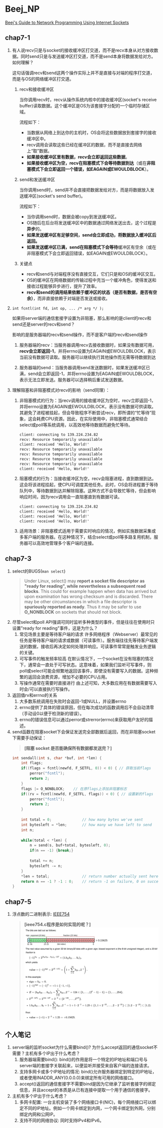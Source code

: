 # Beej_NP
[Beej's Guide to Network Programming Using Internet Sockets](https://beej.us/guide/bgnet/)

## chap7-1
1. 有人说recv只是与socket的接收缓冲区打交道，而不是recv本身从对方接收数据。同时send只是与发送缓冲区打交道，而不是send本身将数据发给对方。如何理解？

    这句话强调recv和send这两个操作实际上并不是直接与对端的程序打交道，而是与OS的网络缓冲区打交道。
    1. recv和接收缓冲区
    
        当你调用recv时，recv从操作系统内核中的接收缓冲区(socket's receive buffer)读取数据。这个缓冲区是OS为该套接字分配的一个临时存储区域。

        流程如下：
        - 当数据从网络上到达你的主机时，OS会将这些数据放到套接字的接收缓冲区中。
        - recv调用会读取这些已经在缓冲区的数据，而不是直接去网络上“取”数据。
        - **如果接收缓冲区里有数据，recv会立即返回这些数据**。
        - **如果接收缓冲区为空，recv在阻塞模式下会等待数据到达**（或在**非阻塞模式下会立即返回一个错误，如EAGAIN或EWOULDBLOCK**）。

    2. send和发送缓冲区

        当你调用send时，send并不会直接把数据发给对方，而是将数据放入发送缓冲区(socket's send buffer)。

        流程如下：
        - 当你调用send时，数据会被copy到发送缓冲区。
        - OS随后在后台将发送缓冲区中的数据通过网络发送出去，这个过程是**异步**的。
        - **如果发送缓冲区有足够空间，send会立即成功，将数据放入缓冲区后返回。**
        - **如果发送缓冲区已满，send在阻塞模式下会等待**缓冲区有空余（或在非阻塞模式下会立即返回错误，如EAGAIN或EWOULDBLOCK）。

    3. 关键点
        - recv和send与对端程序没有直接交互，它们只是和OS的缓冲区交互。
        - OS的缓冲区在网络数据的传输过程中充当一个缓冲角色，使得发送和接收过程能够异步进行，提升了效率。
        - **recv和send的调用结果依赖于缓冲区的状态（是否有数据，是否有空余）**，而非直接依赖于对端是否发送或接收。
2. `int fcntl(int fd, int op, ... /* arg */ );`
        
    如果将server端的通信套接字设置为非阻塞，那么影响的是client的recv和send还是server的recv和send？
        
    影响的是服务器端的recv和send操作，而不是客户端的recv和send操作
    1. 服务器端的recv：当服务器调用recv去接收数据时，如果没有数据可用，**recv会立即返回-1**，并将errno设置为EAGAIN或EWOULDBLOCK，表示当前没有数据可读取。服务器可以继续执行其他操作而无需等待数据到达

    2. 服务器端的send：当服务器调用send发送数据时，如果发送缓冲区已满，send会立即返回-1，并将errno设置为EAGAIN或EWOULDBLOCK，表示无法立即发送。服务器可以选择稍后重试发送数据。

3. 理解阻塞和非阻塞模式对recv的影响（send同理）：
    1. 非阻塞模式的行为：当recv调用的接收缓冲区为空时，recv立即返回-1，并将errno设置为EAGAIN或EWOULDBLOCK，表示没有数据可供读取。其避免了进程被挂起，但会导致程序不断尝试recv，即所谓的“忙等待”现象，这会耗费CPU资源。因此，在实际使用中，非阻塞模式通常结合select或poll等系统调用，以高效地等待数据而避免忙等待。
        ```shell
        client: connecting to 139.224.234.82
        recv: Resource temporarily unavailable
        client: received 'Hello, World!'
        recv: Resource temporarily unavailable
        recv: Resource temporarily unavailable
        recv: Resource temporarily unavailable
        recv: Resource temporarily unavailable
        client: received 'Hello, World!'
        ```
    2. 阻塞模式的行为：当接收缓冲区为空，recv会阻塞进程，直到数据到达。这会将该进程挂起，使CPU可调度其他任务。此时，OS会将进程置于等待队列中，等待数据到达并解除阻塞。这种方式不会导致忙等待，但会影响响应时间，因为recv调用会一直阻塞直到有数据可读。
        ```shell
        client: connecting to 139.224.234.82
        client: received 'Hello, World!'
        client: received 'Hello, World!'
        client: received 'Hello, World!'
        ```
    3. 适用场景：非阻塞模式适用于需要实时响应的情况，例如实施数据采集或多客户端的服务器。在这种情况下，结合select或poll等多路复用机制，服务器可以高效地管理多个客户端的连接。
## chap7-3
1. select的BUGS(`man select`)
    >Under Linux, select() may **report a socket file descriptor as "ready for reading", while  nevertheless  a subsequent  read  blocks**. This could for example happen when data has arrived but upon examination has wrong checksum and is discarded. There may be other circumstances in which a file descriptor is  **spuriously reported as ready**. Thus it may be safer to use **O_NONBLOCK** on sockets that should not block.
2. 尽管select和poll API强调可同时监听多种类型的事件，但是往往在使用时只设置"ready for reading"事件，这是为什么？
    1. 常见场景主要是等待客户端的请求
        许多网络程序（Webserver）最常见的任务是等待客户端的请求或数据（可读事件）。服务端往往先等待客户端发送的数据，接收后再决定如何处理并响应。可读事件常常是触发业务逻辑的关键。
    2. 可写事件的触发频率较高
        在默认情况下，一个socket在没有阻塞的情况下，通常会一直处于可写状态。这意味着，如果我们监听可写事件，则poll或select可能会频繁地返回该事件，即使没有需要写入的数据。这种频繁的返回会浪费资源，增加不必要的CPU占用。
    3. 写操作通常在需要时直接进行
        由上述可知，大多数应用在有数据需要写入时会/可以直接执行写操作。
3. 返回值rv和errno的关系
    1. 大多数系统调用在失败时会返回-1或NULL，并设置errno
    2. errno提供了具体的错误原因，但在每次成功的函数调用后不会自动清零（手动设0以便于检测新的错误）。
    3. errno的错误信息可以通过perror或strerror(errno)来获取用户友好的描述。
4. send函数在阻塞socket下会保证发送完全部数据后返回，而在非阻塞socket下需要手动保证：
    > **[阻塞 socket 是否能确保所有数据都发送完？]**
    ```cpp
    int sendall(int s, char *buf, int *len) {
        int flags;
        if((flags = fcntl(newfd, F_SETFL, 0)) < 0) { // 获取当前flags
            perror("fcntl");
            return 2;
        }
        flags |= O_NONBLOCK;    // 在原flags上添加非阻塞标志
        if((rv = fcntl(newfd, F_SETFL, flags)) < 0) { // 设置新的flags
            perror("fcntl");
            return 2;
        }

        int total = 0;              // how many bytes we've sent 
        int bytesleft = *len;       // how many we have left to send 
        int n;

        while(total < *len) {
            n = send(s, buf+total, bytesleft, 0);
            if(n == -1) {break;}

            total += n;
            bytesleft -= n;
        }
        *len = total;               // return number actually sent here 
        return n == -1 ? -1 : 0;    // return -1 on failure, 0 on success
    }
    ```

## chap7-5
1. 浮点数的二进制表示: [IEEE754](https://en.wikipedia.org/wiki/Single-precision_floating-point_format)
    > **[ieee754.c程序是如何实现的呢？]**
    ![ieee754](./images/ieee754.png)


## 个人笔记
1. server端的监听socket为什么需要bind()? 为什么accept返回的通信socket不需要？主机有多个IP出于什么考虑？
    1. 服务器端需要bind(): bind()的作用是将一个特定的IP地址和端口号与server端的套接字关联起来，以便监听并接受来自客户端的连接请求。
    2. 支持多网卡或多个IP地址的情况: bind()允许服务器绑定到特定的IP地址，或者使用INADDR_ANY(0.0.0.0)来绑定所有可用的网络接口。
    3. accept()返回的通信套接字不需要bind是因为它继承了监听套接字的绑定信息，并且accept的本质是从已有连接中提取一个用于通信的套接字。
2. 主机有多个IP出于什么考虑？
    1. 多网卡配置: 一台主机安装了多个网络接口卡(NIC)，每个网络接口可以绑定不同的IP地址。例如一个网卡绑定到内网，一个网卡绑定到外网，分别绑定内网和公网IP。
    2. 支持不同的网络协议: 同时支持IPv4和IPv6。

